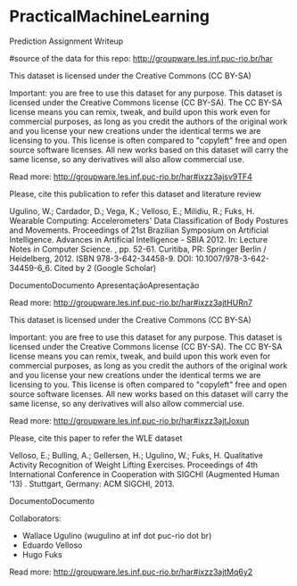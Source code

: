 # PracticalMachineLearning
Prediction Assignment Writeup

#source of the data for this repo:
http://groupware.les.inf.puc-rio.br/har

 This dataset is licensed under the Creative Commons (CC BY-SA)


Important: you are free to use this dataset for any purpose. This dataset is licensed under the Creative Commons license (CC BY-SA). The CC BY-SA license means you can remix, tweak, and build upon this work even for commercial purposes, as long as you credit the authors of the original work and you license your new creations under the identical terms we are licensing to you. This license is often compared to "copyleft" free and open source software licenses. All new works based on this dataset will carry the same license, so any derivatives will also allow commercial use.

Read more: http://groupware.les.inf.puc-rio.br/har#ixzz3ajsv9TF4


Please, cite this publication to refer this dataset and literature review

Ugulino, W.; Cardador, D.; Vega, K.; Velloso, E.; Milidiu, R.; Fuks, H. Wearable Computing: Accelerometers' Data Classification of Body Postures and Movements. Proceedings of 21st Brazilian Symposium on Artificial Intelligence. Advances in Artificial Intelligence - SBIA 2012. In: Lecture Notes in Computer Science. , pp. 52-61. Curitiba, PR: Springer Berlin / Heidelberg, 2012. ISBN 978-3-642-34458-9. DOI: 10.1007/978-3-642-34459-6_6.
Cited by 2 (Google Scholar)

DocumentoDocumento ApresentaçãoApresentação

Read more: http://groupware.les.inf.puc-rio.br/har#ixzz3ajtHURn7


 This dataset is licensed under the Creative Commons (CC BY-SA)


Important: you are free to use this dataset for any purpose. This dataset is licensed under the Creative Commons license (CC BY-SA). The CC BY-SA license means you can remix, tweak, and build upon this work even for commercial purposes, as long as you credit the authors of the original work and you license your new creations under the identical terms we are licensing to you. This license is often compared to "copyleft" free and open source software licenses. All new works based on this dataset will carry the same license, so any derivatives will also allow commercial use.

Read more: http://groupware.les.inf.puc-rio.br/har#ixzz3ajtJoxun



Please, cite this paper to refer the WLE dataset

Velloso, E.; Bulling, A.; Gellersen, H.; Ugulino, W.; Fuks, H. Qualitative Activity Recognition of Weight Lifting Exercises. Proceedings of 4th International Conference in Cooperation with SIGCHI (Augmented Human '13) . Stuttgart, Germany: ACM SIGCHI, 2013.

DocumentoDocumento

Collaborators:

- Wallace Ugulino (wugulino at inf dot puc-rio dot br)
- Eduardo Velloso
- Hugo Fuks

Read more: http://groupware.les.inf.puc-rio.br/har#ixzz3ajtMq6y2
